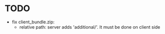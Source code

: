 # TODO

- fix client_bundle.zip:
  - relative path: server adds 'additional/'. It must be done on client side 